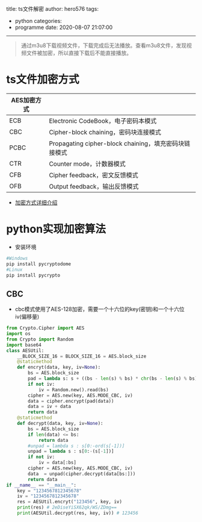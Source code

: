 title: ts文件解密
author: hero576
tags:
  - python
categories:
  - programme
date: 2020-08-07 21:07:00
---
> 通过m3u8下载视频文件，下载完成后无法播放。查看m3u8文件，发现视频文件被加密，所以直接下载后不能直接播放。
<!--more-->

# ts文件加密方式

|AES加密方式||
|-|-|
|ECB|Electronic CodeBook，电子密码本模式|
|CBC|Cipher-block chaining，密码块连接模式|
|PCBC|Propagating cipher-block chaining，填充密码块链接模式|
|CTR|Counter mode，计数器模式|
|CFB|Cipher feedback，密文反馈模式|
|OFB|Output feedback，输出反馈模式|

- [加密方式详细介绍](https://blog.csdn.net/u013073067/article/details/87086562)

# python实现加密算法
- 安装环境
```bash
#Windows
pip install pycryptodome 
#Linux
pip install pycrypto 
```

## CBC
- cbc模式使用了AES-128加密，需要一个十六位的key(密钥)和一个十六位iv(偏移量)
```python
from Crypto.Cipher import AES
import os
from Crypto import Random
import base64
class AESUtil:
    __BLOCK_SIZE_16 = BLOCK_SIZE_16 = AES.block_size
    @staticmethod
    def encryt(data, key, iv=None):
        bs = AES.block_size
        pad = lambda s: s + ((bs - len(s) % bs) * chr(bs - len(s) % bs)).encode()
        if not iv:
            iv = Random.new().read(bs)
        cipher = AES.new(key, AES.MODE_CBC, iv)
        data = cipher.encrypt(pad(data))
        data = iv + data
        return data
    @staticmethod
    def decrypt(data, key, iv=None):
        bs = AES.block_size
        if len(data) <= bs:
            return data
        #unpad = lambda s : s[0:-ord(s[-1])]
        unpad = lambda s : s[0:-(s[-1])]
        if not iv:
            iv = data[:bs]
        cipher = AES.new(key, AES.MODE_CBC, iv)
        data  = unpad(cipher.decrypt(data[bs:]))
        return data
if __name__ == "__main__":
    key = "1234567812345678"
    iv = "1234567812345678"
    res = AESUtil.encryt("123456", key, iv)
    print(res) # 2eDiseYiSX62qk/WS/ZDmg==
    print(AESUtil.decrypt(res, key, iv)) # 123456
```







